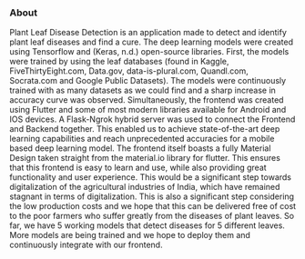 ### About

Plant Leaf Disease Detection is an application made to detect and identify plant leaf diseases and find a cure. The deep learning models were created using Tensorflow and (Keras, n.d.) open-source libraries. First, the models were trained by using the leaf databases (found in Kaggle, FiveThirtyEight.com, Data.gov, data-is-plural.com, Quandl.com, Socrata.com and Google Public Datasets). 
The models were continuously trained with as many datasets as we could find and a sharp increase in accuracy curve was observed. Simultaneously, the frontend was created using Flutter and some of most modern libraries available for Android and IOS devices. A Flask-Ngrok hybrid server was used to connect the Frontend and Backend together. 
This enabled us to achieve state-of-the-art deep learning capabilities and reach unprecedented accuracies for a mobile based deep learning model. The frontend itself boasts a fully Material Design taken straight from the material.io library for flutter. This ensures that this frontend is easy to learn and use, while also providing great functionality and user experience. 
This would be a significant step towards digitalization of the agricultural industries of India, which have remained stagnant in terms of digitalization. This is also a significant step considering the low production costs and we hope that this can be delivered free of cost to the poor farmers who suffer greatly from the diseases of plant leaves. 
So far, we have 5 working models that detect diseases for 5 different leaves. More models are being trained and we hope to deploy them and continuously integrate with our frontend. 